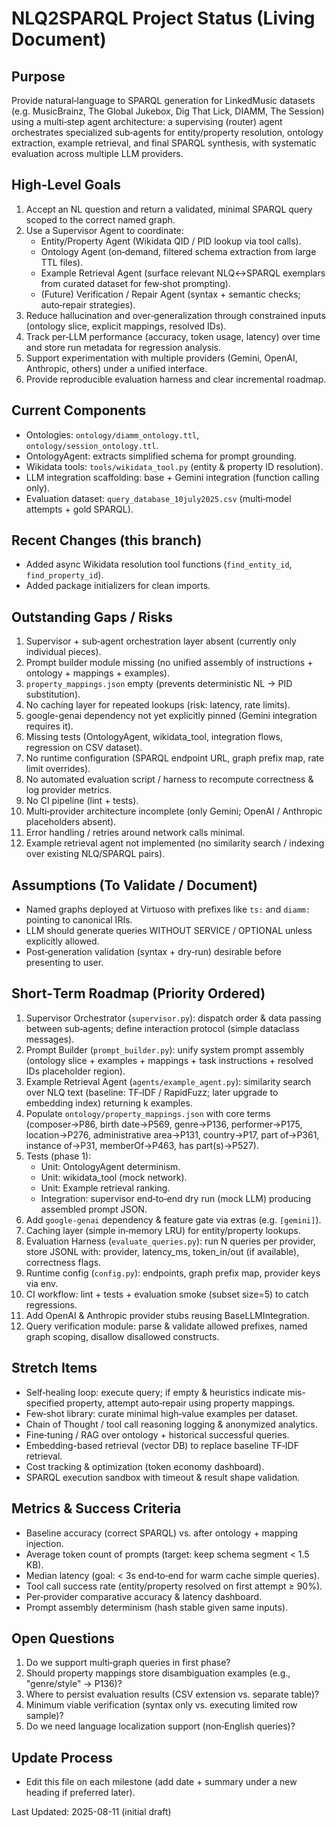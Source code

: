 NLQ2SPARQL Project Status (Living Document)
==========================================

Purpose
-------
Provide natural‑language to SPARQL generation for LinkedMusic datasets (e.g. MusicBrainz, The Global Jukebox, Dig That Lick, DIAMM, The Session) using a multi‑step agent architecture: a supervising (router) agent orchestrates specialized sub‑agents for entity/property resolution, ontology extraction, example retrieval, and final SPARQL synthesis, with systematic evaluation across multiple LLM providers.

High‑Level Goals
----------------
1. Accept an NL question and return a validated, minimal SPARQL query scoped to the correct named graph.
2. Use a Supervisor Agent to coordinate:
   - Entity/Property Agent (Wikidata QID / PID lookup via tool calls).
   - Ontology Agent (on‑demand, filtered schema extraction from large TTL files).
   - Example Retrieval Agent (surface relevant NLQ↔SPARQL exemplars from curated dataset for few‑shot prompting).
   - (Future) Verification / Repair Agent (syntax + semantic checks; auto‑repair strategies).
3. Reduce hallucination and over‑generalization through constrained inputs (ontology slice, explicit mappings, resolved IDs).
4. Track per‑LLM performance (accuracy, token usage, latency) over time and store run metadata for regression analysis.
5. Support experimentation with multiple providers (Gemini, OpenAI, Anthropic, others) under a unified interface.
6. Provide reproducible evaluation harness and clear incremental roadmap.

Current Components
------------------
- Ontologies: `ontology/diamm_ontology.ttl`, `ontology/session_ontology.ttl`.
- OntologyAgent: extracts simplified schema for prompt grounding.
- Wikidata tools: `tools/wikidata_tool.py` (entity & property ID resolution).
- LLM integration scaffolding: base + Gemini integration (function calling only).
- Evaluation dataset: `query_database_10july2025.csv` (multi‑model attempts + gold SPARQL).

Recent Changes (this branch)
----------------------------
- Added async Wikidata resolution tool functions (`find_entity_id`, `find_property_id`).
- Added package initializers for clean imports.

Outstanding Gaps / Risks
------------------------
1. Supervisor + sub‑agent orchestration layer absent (currently only individual pieces).
2. Prompt builder module missing (no unified assembly of instructions + ontology + mappings + examples).
3. `property_mappings.json` empty (prevents deterministic NL → PID substitution).
4. No caching layer for repeated lookups (risk: latency, rate limits).
5. google-genai dependency not yet explicitly pinned (Gemini integration requires it).
6. Missing tests (OntologyAgent, wikidata_tool, integration flows, regression on CSV dataset).
7. No runtime configuration (SPARQL endpoint URL, graph prefix map, rate limit overrides).
8. No automated evaluation script / harness to recompute correctness & log provider metrics.
9. No CI pipeline (lint + tests).
10. Multi‑provider architecture incomplete (only Gemini; OpenAI / Anthropic placeholders absent).
11. Error handling / retries around network calls minimal.
12. Example retrieval agent not implemented (no similarity search / indexing over existing NLQ/SPARQL pairs).

Assumptions (To Validate / Document)
------------------------------------
- Named graphs deployed at Virtuoso with prefixes like `ts:` and `diamm:` pointing to canonical IRIs.
- LLM should generate queries WITHOUT SERVICE / OPTIONAL unless explicitly allowed.
- Post‑generation validation (syntax + dry‑run) desirable before presenting to user.

Short‑Term Roadmap (Priority Ordered)
-------------------------------------
1. Supervisor Orchestrator (`supervisor.py`): dispatch order & data passing between sub‑agents; define interaction protocol (simple dataclass messages).
2. Prompt Builder (`prompt_builder.py`): unify system prompt assembly (ontology slice + examples + mappings + task instructions + resolved IDs placeholder region).
3. Example Retrieval Agent (`agents/example_agent.py`): similarity search over NLQ text (baseline: TF‑IDF / RapidFuzz; later upgrade to embedding index) returning k examples.
4. Populate `ontology/property_mappings.json` with core terms (composer→P86, birth date→P569, genre→P136, performer→P175, location→P276, administrative area→P131, country→P17, part of→P361, instance of→P31, memberOf→P463, has part(s)→P527).
5. Tests (phase 1):
   - Unit: OntologyAgent determinism.
   - Unit: wikidata_tool (mock network).
   - Unit: Example retrieval ranking.
   - Integration: supervisor end‑to‑end dry run (mock LLM) producing assembled prompt JSON.
6. Add `google-genai` dependency & feature gate via extras (e.g. `[gemini]`).
7. Caching layer (simple in‑memory LRU) for entity/property lookups.
8. Evaluation Harness (`evaluate_queries.py`): run N queries per provider, store JSONL with: provider, latency_ms, token_in/out (if available), correctness flags.
9. Runtime config (`config.py`): endpoints, graph prefix map, provider keys via env.
10. CI workflow: lint + tests + evaluation smoke (subset size=5) to catch regressions.
11. Add OpenAI & Anthropic provider stubs reusing BaseLLMIntegration.
12. Query verification module: parse & validate allowed prefixes, named graph scoping, disallow disallowed constructs.

Stretch Items
-------------
- Self‑healing loop: execute query; if empty & heuristics indicate mis-specified property, attempt auto‑repair using property mappings.
- Few‑shot library: curate minimal high‑value examples per dataset.
- Chain of Thought / tool call reasoning logging & anonymized analytics.
- Fine‑tuning / RAG over ontology + historical successful queries.
 - Embedding-based retrieval (vector DB) to replace baseline TF‑IDF retrieval.
 - Cost tracking & optimization (token economy dashboard).
 - SPARQL execution sandbox with timeout & result shape validation.

Metrics & Success Criteria
--------------------------
- Baseline accuracy (correct SPARQL) vs. after ontology + mapping injection.
- Average token count of prompts (target: keep schema segment < 1.5 KB).
- Median latency (goal: < 3s end‑to‑end for warm cache simple queries).
- Tool call success rate (entity/property resolved on first attempt ≥ 90%).
 - Per‑provider comparative accuracy & latency dashboard.
 - Prompt assembly determinism (hash stable given same inputs).

Open Questions
--------------
1. Do we support multi‑graph queries in first phase?
2. Should property mappings store disambiguation examples (e.g., "genre/style" → P136)?
3. Where to persist evaluation results (CSV extension vs. separate table)?
4. Minimum viable verification (syntax only vs. executing limited row sample)?
5. Do we need language localization support (non‑English queries)?

Update Process
--------------
- Edit this file on each milestone (add date + summary under a new heading if preferred later).

Last Updated: 2025-08-11 (initial draft)
